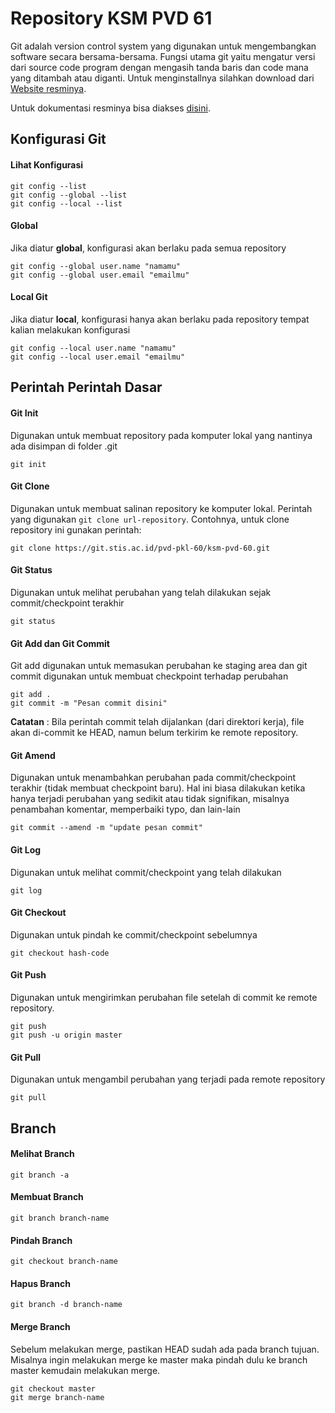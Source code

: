 # Repository KSM PVD 61

Git adalah version control system yang digunakan untuk mengembangkan software secara bersama-bersama. Fungsi utama git yaitu mengatur versi dari source code program dengan mengasih tanda baris dan code mana yang ditambah atau diganti. Untuk menginstallnya silahkan download dari [Website resminya](https://git-scm.com/).

Untuk dokumentasi resminya bisa diakses [disini](https://git-scm.com/docs).

## Konfigurasi Git

#### Lihat Konfigurasi
```
git config --list
git config --global --list
git config --local --list
```

#### Global
Jika diatur **global**, konfigurasi akan berlaku pada semua repository
```git
git config --global user.name "namamu"
git config --global user.email "emailmu"
 ```

#### Local Git
Jika diatur **local**, konfigurasi hanya akan berlaku pada repository tempat kalian melakukan konfigurasi

```git
git config --local user.name "namamu"
git config --local user.email "emailmu"
```

## Perintah Perintah Dasar

#### Git Init
Digunakan untuk membuat repository pada komputer lokal yang nantinya ada disimpan di folder .git
```git
git init
```

#### Git Clone
Digunakan untuk membuat salinan repository ke komputer lokal. Perintah yang digunakan `git clone url-repository`. Contohnya, untuk clone repository ini gunakan perintah:
```git
git clone https://git.stis.ac.id/pvd-pkl-60/ksm-pvd-60.git
```

#### Git Status
Digunakan untuk melihat perubahan yang telah dilakukan sejak commit/checkpoint terakhir

	git status

#### Git Add dan Git Commit
Git add digunakan untuk memasukan perubahan ke staging area dan git commit digunakan untuk membuat checkpoint terhadap perubahan
```git
git add .
git commit -m "Pesan commit disini"
```
**Catatan** : Bila perintah commit telah dijalankan (dari direktori kerja), file akan di-commit ke HEAD, namun belum terkirim ke remote repository.

#### Git Amend
Digunakan untuk menambahkan perubahan pada commit/checkpoint terakhir (tidak membuat checkpoint baru). Hal ini biasa dilakukan ketika hanya terjadi perubahan yang sedikit atau tidak signifikan, misalnya penambahan komentar, memperbaiki typo, dan lain-lain

	git commit --amend -m "update pesan commit"
    
#### Git Log
Digunakan untuk melihat commit/checkpoint yang telah dilakukan

	git log 
    
#### Git Checkout
Digunakan untuk pindah ke commit/checkpoint sebelumnya

	git checkout hash-code

#### Git Push
Digunakan untuk mengirimkan perubahan file setelah di commit ke remote repository.
```git
git push
git push -u origin master
```

#### Git Pull
Digunakan untuk mengambil perubahan yang terjadi pada remote repository

	git pull
    

## Branch

#### Melihat Branch
	git branch -a

#### Membuat Branch
	git branch branch-name
    
#### Pindah Branch
	git checkout branch-name
    
#### Hapus Branch
	git branch -d branch-name
    
#### Merge Branch
Sebelum melakukan merge, pastikan HEAD sudah ada pada branch tujuan. Misalnya ingin melakukan merge ke master maka pindah dulu ke branch master kemudain melakukan merge.

	git checkout master
    git merge branch-name






